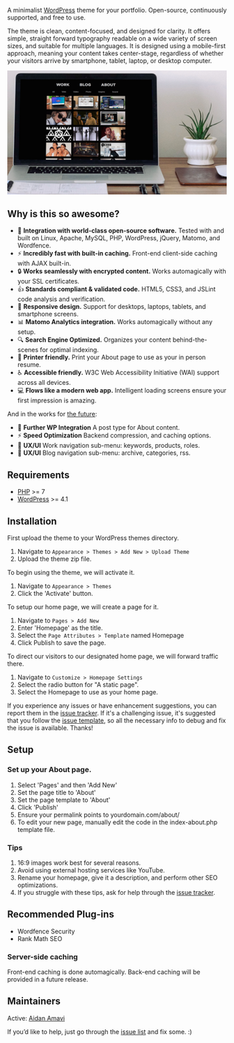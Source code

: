 A minimalist [WordPress](https://www.wordpress.org) theme for your portfolio. Open-source, continuously supported, and free to use.

The theme is clean, content-focused, and designed for clarity. It offers simple, straight forward typography readable on a wide variety of screen sizes, and suitable for multiple languages. It is designed using a mobile-first approach, meaning your content takes center-stage, regardless of whether your visitors arrive by smartphone, tablet, laptop, or desktop computer.

![Portfolio Theme Screen Shot](https://raw.githubusercontent.com/aidanamavi/portfolio-theme/master/img/markdown_screenshot.jpg "Portfolio Theme Screen Shot")



## Why is this so awesome?

* :rocket: **Integration with world-class open-source software.** Tested with and built on Linux, Apache, MySQL, PHP, WordPress, jQuery, Matomo, and Wordfence.
* :zap: **Incredibly fast with built-in caching.** Front-end client-side caching with AJAX built-in.
* :lock: **Works seamlessly with encrypted content.** Works automagically with your SSL certificates.
* :+1: **Standards compliant & validated code.** HTML5, CSS3, and JSLint code analysis and verification.
* :iphone: **Responsive design.** Support for desktops, laptops, tablets, and smartphone screens.
* :bar_chart: **Matomo Analytics integration.** Works automagically without any setup.
* :mag: **Search Engine Optimized.** Organizes your content behind-the-scenes for optimal indexing.
* :page_facing_up: **Printer friendly.** Print your About page to use as your in person resume.
* :wheelchair: **Accessible friendly.** W3C Web Accessibility Initiative (WAI) support across all devices.
* :computer: **Flows like a modern web app.** Intelligent loading screens ensure your first impression is amazing.

And in the works for [the future](https://github.com/aidanamavi/portfolio-theme/milestones/):
* :rocket: **Further WP Integration** A post type for About content.
* :zap: **Speed Optimization** Backend compression, and caching options.
* :art: **UX/UI** Work navigation sub-menu: keywords, products, roles.
* :art: **UX/UI** Blog navigation sub-menu: archive, categories, rss.



## Requirements

* [PHP](https://www.php.net/) >= 7
* [WordPress](https://www.wordpress.org) >= 4.1



## Installation

First upload the theme to your WordPress themes directory.
1. Navigate to `Appearance > Themes > Add New > Upload Theme`
2. Upload the theme zip file.

To begin using the theme, we will activate it.
1. Navigate to `Appearance > Themes`
2. Click the 'Activate' button.

To setup our home page, we will create a page for it.
1. Navigate to `Pages > Add New`
2. Enter 'Homepage' as the title.
3. Select the `Page Attributes > Template` named Homepage
4. Click Publish to save the page.

To direct our visitors to our designated home page, we will forward traffic there.
1. Navigate to `Customize > Homepage Settings`
2. Select the radio button for "A static page".
3. Select the Homepage to use as your home page.

If you experience any issues or have enhancement suggestions, you can report them in the [issue tracker](https://github.com/aidanamavi/portfolio-theme/issues). If it's a challenging issue, it's suggested that you follow the [issue template](https://raw.githubusercontent.com/aidanamavi/portfolio-theme/master/issues-template.md), so all the necessary info to debug and fix the issue is available. Thanks!



## Setup

### Set up your About page.

1. Select 'Pages' and then 'Add New'
2. Set the page title to 'About'
3. Set the page template to 'About'
4. Click 'Publish'
5. Ensure your permalink points to yourdomain.com/about/
6. To edit your new page, manually edit the code in the index-about.php template file.

### Tips

1. 16:9 images work best for several reasons.
2. Avoid using external hosting services like YouTube.
3. Rename your homepage, give it a description, and perform other SEO optimizations.
4. If you struggle with these tips, ask for help through the [issue tracker](https://github.com/aidanamavi/portfolio-resume/issues).


## Recommended Plug-ins

* Wordfence Security
* Rank Math SEO



### Server-side caching
Front-end caching is done automagically. Back-end caching will be provided in a future release.



## Maintainers

Active: [Aidan Amavi](https://github.com/AidanAmavi)

If you’d like to help, just go through the [issue list](https://github.com/aidanamavi/portfolio-resume/issues) and fix some. :)
